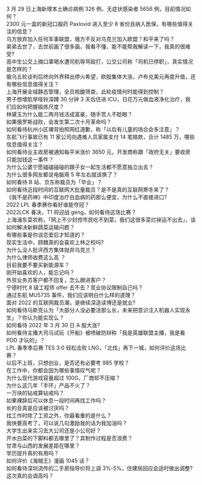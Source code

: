3 月 29 日上海新增本土确诊病例 326 例、无症状感染者 5656 例，目前情况如何？  
2300 元一盒的新冠口服药 Paxlovid 进入至少 8 省份且纳入医保，有哪些值得关注的信息？  
乌方放弃加入任何军事联盟，俄方不反对乌克兰加入欧盟？和平来了吗？  
弟弟去世了，去世前画了很多画，我看不懂，能不能帮我解读一下，我真的很难受?  
高中生公交上摘口罩喝水遭司机辱骂殴打，公交公司称「司机已停职」，真实情况是怎样的？  
俄乌五轮谈判后终向外界释出停火希望，欧股集体大涨，卢布兑美元再度升值，还有哪些信息值得关注？  
上海开展全域静态管理，全员核酸筛查，此轮疫情何时能得到控制？  
男子想增肌举哑铃深蹲 30 分钟 3 天后住进 ICU，日花万元做血液净化治疗，我们应如何把握锻炼尺度？  
林黛玉为什么能二两月钱活成富豪，随手赏人不眨眼？  
如果俄罗斯战败，会发生第二次十月革命吗？  
如何看待杭州小区裸背拍照网红道歉，称「以后有儿童的场合会多注意」？  
东航飞行事故已有 11 家公司向遇难人员家属支付 14 笔赔款，合计 1485 万，哪些信息值得关注？  
如何看待业主收房被通知每平米涨价 3650 元，开发商称跟「政府无关」要收房只能加钱这一事件？  
为什么公婆宁愿磕磕碰碰的跟子女一起生活都不愿意独立出去？  
为什么很多网友都说电脑用 5 年左右就该换了？  
如何看待 B 站、京东称裁员为「毕业」？  
如何看待近段时间的互联网大批量裁员？是不是真的互联网寒冬来了？  
《我不是药神》中印度治疗白血病的药那么便宜，为什么不直接进口?  
2022 LPL 春季赛你看好谁能夺冠？  
2022LCK 春决，T1 将迎战 geng，如何看待这场比赛？  
上海浦东菜农称，「网上不少封控市民吃不到菜，我们这很多菜烂掉运不出去」，该如何解决新鲜蔬菜运输问题？  
有哪些事是你谈恋爱后才知道的？  
现实生活中，顾魏真的会喜欢上林之校吗?  
为什么没人批评西方集体抛弃乌克兰？  
为什么律师收费这么高 ？  
目前我要不要买新能源车？  
刚开始喜欢的人，能忘记吗？  
外贸业务员客户都不回复，怎么跟进客户？  
宁德时代 8 级工程师 offer 去不去？竞业协议限制自己吗？  
通过东航 MU5735 事件，我们应该明白什么样的道理？  
面对 2022 的互联网裁员潮，是继续深造读博还是就业?  
如何看待马斯克认为「大部分人没必要活那么长，未来把意识注入机器人实现永生」？你认为能实现么？  
如何看待 2022 年 3 月 30 日 A 股大涨?  
如何看待主播大司马试玩《开船》被喷破防辩称「我是英雄联盟主播，我是看 PDD 才玩的」？  
LPL 春季季后赛 TES 3:0 轻松击败 LNG，「北伐」再下一城，如何评价这场比赛？  
以后不上班，只想创业，是否还有必要考 985 学校？  
在工作中，你都会因为哪些事情叹气呢？  
为什么现代游戏容量超过 100G，厂商却不压缩？  
为什么这几年「手环」产品不火了？  
一万块的钻戒算钻戒吗？  
如果裸辞后可以休息一段时间再找工作吗？  
长的丑真是应该被讨厌吗？  
找工作时除了工资之外，你最看重的是什么？  
我快要高考了，可以说几句激励我的话为我加油吗？  
大学生出来实习去大公司还是小公司好？  
开水白菜的下脚料都去哪里了？其制作过程是否浪费？  
甘肃与山西的发展差距在哪里？  
学历提升真的有用吗？  
如何评价《海贼王》漫画 1045 话？  
如何看待深圳流传的二手房指导价将上调 3%-5%，住建局回应会适时做出调整? 这次真的会调高吗？  
